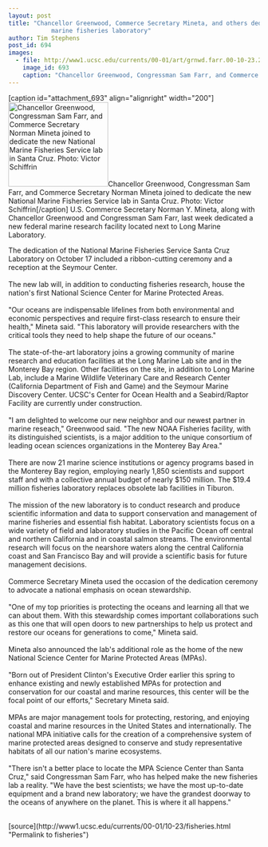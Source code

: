 ```yaml
---
layout: post
title: "Chancellor Greenwood, Commerce Secretary Mineta, and others dedicate new federal
			marine fisheries laboratory"
author: Tim Stephens
post_id: 694
images:
  - file: http://www1.ucsc.edu/currents/00-01/art/grnwd.farr.00-10-23.200.jpg
    image_id: 693
    caption: "Chancellor Greenwood, Congressman Sam Farr, and Commerce Secretary Norman Mineta joined to dedicate the new National Marine Fisheries Service lab in Santa Cruz. Photo: Victor Schiffrin"
---
```


[caption id="attachment_693" align="alignright" width="200"]<a href="http://localhost/mysite/wp-content/uploads/2000/10/grnwd.farr.00-10-23.200.jpg"><img class="size-full wp-image-693" src="http://localhost/mysite/wp-content/uploads/2000/10/grnwd.farr.00-10-23.200.jpg" alt="Chancellor Greenwood, Congressman Sam Farr, and Commerce Secretary Norman Mineta joined to dedicate the new National Marine Fisheries Service lab in Santa Cruz. Photo: Victor Schiffrin" width="200" height="169" /></a>Chancellor Greenwood, Congressman Sam Farr, and Commerce Secretary Norman Mineta joined to dedicate the new National Marine Fisheries Service lab in Santa Cruz. Photo: Victor Schiffrin[/caption]
U.S. Commerce Secretary Norman Y. Mineta, along with Chancellor Greenwood and Congressman Sam Farr, last week dedicated a new federal marine research facility located next to Long Marine Laboratory.
<p>
  The dedication of the National Marine Fisheries Service Santa Cruz Laboratory on October 17 included a ribbon-cutting ceremony and a reception at the Seymour Center.<br>
  <br>
  The new lab will, in addition to conducting fisheries research, house the nation's first National Science Center for Marine Protected Areas.<br>
  <br>
  "Our oceans are indispensable lifelines from both environmental and economic perspectives and require first-class research to ensure their health," Mineta said. "This laboratory will provide researchers with the critical tools they need to help shape the future of our oceans."<br>
  <br>
  The state-of-the-art laboratory joins a growing community of marine research and education facilities at the Long Marine Lab site and in the Monterey Bay region. Other facilities on the site, in addition to Long Marine Lab, include a Marine Wildlife Veterinary Care and Research Center (California Department of Fish and Game) and the Seymour Marine Discovery Center. UCSC's Center for Ocean Health and a Seabird/Raptor Facility are currently under construction.<br>
  <br>
  "I am delighted to welcome our new neighbor and our newest partner in marine reseach," Greenwood said. "The new NOAA Fisheries facility, with its distinguished scientists, is a major addition to the unique consortium of leading ocean sciences organizations in the Monterey Bay Area."<br>
  <br>
  There are now 21 marine science institutions or agency programs based in the Monterey Bay region, employing nearly 1,850 scientists and support staff and with a collective annual budget of nearly $150 million. The $19.4 million fisheries laboratory replaces obsolete lab facilities in Tiburon.<br>
  <br>
  The mission of the new laboratory is to conduct research and produce scientific information and data to support conservation and management of marine fisheries and essential fish habitat. Laboratory scientists focus on a wide variety of field and laboratory studies in the Pacific Ocean off central and northern California and in coastal salmon streams. The environmental research will focus on the nearshore waters along the central California coast and San Francisco Bay and will provide a scientific basis for future management decisions.<br>
  <br>
  Commerce Secretary Mineta used the occasion of the dedication ceremony to advocate a national emphasis on ocean stewardship.<br>
  <br>
  "One of my top priorities is protecting the oceans and learning all that we can about them. With this stewardship comes important collaborations such as this one that will open doors to new partnerships to help us protect and restore our oceans for generations to come," Mineta said.<br>
  <br>
  Mineta also announced the lab's additional role as the home of the new National Science Center for Marine Protected Areas (MPAs).<br>
  <br>
  "Born out of President Clinton's Executive Order earlier this spring to enhance existing and newly established MPAs for protection and conservation for our coastal and marine resources, this center will be the focal point of our efforts," Secretary Mineta said.<br>
  <br>
  MPAs are major management tools for protecting, restoring, and enjoying coastal and marine resources in the United States and internationally. The national MPA initiative calls for the creation of a comprehensive system of marine protected areas designed to conserve and study representative habitats of all our nation's marine ecosystems.<br>
  <br>
  "There isn't a better place to locate the MPA Science Center than Santa Cruz," said Congressman Sam Farr, who has helped make the new fisheries lab a reality. "We have the best scientists; we have the most up-to-date equipment and a brand new laboratory; we have the grandest doorway to the oceans of anywhere on the planet. This is where it all happens."<br>
  <br>

</p>
[source](http://www1.ucsc.edu/currents/00-01/10-23/fisheries.html "Permalink to fisheries")
